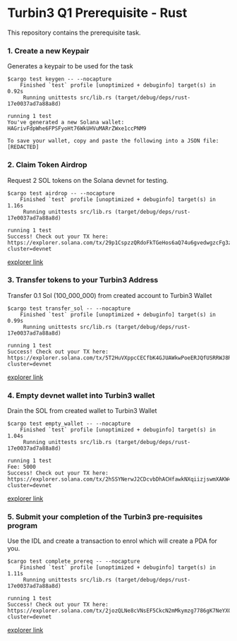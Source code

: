 # Turbin3 Q1 Prerequisite - Rust

This repository contains the prerequisite task.

### 1. Create a new Keypair

Generates a keypair to be used for the task

```
$cargo test keygen -- --nocapture
    Finished `test` profile [unoptimized + debuginfo] target(s) in 0.92s
     Running unittests src/lib.rs (target/debug/deps/rust-17e0037ad7a88a8d)

running 1 test
You've generated a new Solana wallet: HAGrivFdpWhe6FPSFyoHt76WkUHVuMARrZWxe1ccPNM9

To save your wallet, copy and paste the following into a JSON file:
[REDACTED]
```

### 2. Claim Token Airdrop

Request 2 SOL tokens on the Solana devnet for testing.

```
$cargo test airdrop -- --nocapture
    Finished `test` profile [unoptimized + debuginfo] target(s) in 1.16s
     Running unittests src/lib.rs (target/debug/deps/rust-17e0037ad7a88a8d)

running 1 test
Success! Check out your TX here:
https://explorer.solana.com/tx/29p1CspzzQRdoFkTGeHos6aQ74u6gvedwgzcFg3zVJfdnXEZ8aSE8ndwuEZhPYDCBGap7wcY5kK7M8LjtShKCCNi?cluster=devnet

```

[explorer link](https://explorer.solana.com/tx/29p1CspzzQRdoFkTGeHos6aQ74u6gvedwgzcFg3zVJfdnXEZ8aSE8ndwuEZhPYDCBGap7wcY5kK7M8LjtShKCCNi?cluster=devnet)

### 3. Transfer tokens to your Turbin3 Address

Transfer 0.1 Sol (100_000_000) from created account to Turbin3 Wallet

```
$cargo test transfer_sol -- --nocapture
    Finished `test` profile [unoptimized + debuginfo] target(s) in 0.99s
     Running unittests src/lib.rs (target/debug/deps/rust-17e0037ad7a88a8d)

running 1 test
Success! Check out your TX here:
https://explorer.solana.com/tx/5T2HuVXppcCECfbK4GJUAWkwPoeERJQfUSRRWJ8R6pid9mMbZDRiMPo6EWD82LTNLpW4fn33QAsr9g4YRAgRQVni?cluster=devnet
```

[explorer link](https://explorer.solana.com/tx/5T2HuVXppcCECfbK4GJUAWkwPoeERJQfUSRRWJ8R6pid9mMbZDRiMPo6EWD82LTNLpW4fn33QAsr9g4YRAgRQVni?cluster=devnet)

### 4. Empty devnet wallet into Turbin3 wallet

Drain the SOL from created wallet to Turbin3 Wallet

```
$cargo test empty_wallet -- --nocapture
    Finished `test` profile [unoptimized + debuginfo] target(s) in 1.04s
     Running unittests src/lib.rs (target/debug/deps/rust-17e0037ad7a88a8d)

running 1 test
Fee: 5000
Success! Check out your TX here:
https://explorer.solana.com/tx/2hSSYNerwJ2CDcvbDhACHfawkNXqiizjswmXAKW4GCNKNcS58Apq8MQ1wzKo9BK78KQQqpFGfTr9DD6FzpVNDGNu?cluster=devnet
```

[explorer link](https://explorer.solana.com/tx/2hSSYNerwJ2CDcvbDhACHfawkNXqiizjswmXAKW4GCNKNcS58Apq8MQ1wzKo9BK78KQQqpFGfTr9DD6FzpVNDGNu?cluster=devnet)

### 5. Submit your completion of the Turbin3 pre-requisites program

Use the IDL and create a transaction to enrol which will create a PDA for you.

```
$cargo test complete_prereq -- --nocapture
    Finished `test` profile [unoptimized + debuginfo] target(s) in 1.11s
     Running unittests src/lib.rs (target/debug/deps/rust-17e0037ad7a88a8d)

running 1 test
Success! Check out your TX here:
https://explorer.solana.com/tx/2jozQLNe8cVNsEF5CkcN2mMkymzg7786gK7NeYXGAjnytbpxT5ssyygCwkKpY2ZyRxpdCH6MstcET4Cq562JHVRt?cluster=devnet
```

[explorer link](https://explorer.solana.com/tx/2jozQLNe8cVNsEF5CkcN2mMkymzg7786gK7NeYXGAjnytbpxT5ssyygCwkKpY2ZyRxpdCH6MstcET4Cq562JHVRt?cluster=devnet)
